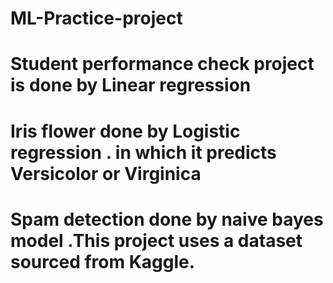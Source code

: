 # ML-Practice-project

# Student performance check project is done by Linear regression
# Iris flower done by Logistic regression . in which it predicts Versicolor or Virginica
# Spam detection  done by naive bayes model .This project uses a dataset sourced from Kaggle.
